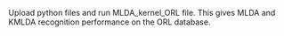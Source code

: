 Upload python files and run MLDA_kernel_ORL file. This gives MLDA and KMLDA recognition performance on the ORL database.

